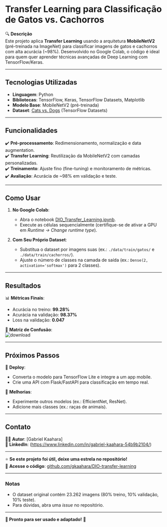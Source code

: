 # **Transfer Learning para Classificação de Gatos vs. Cachorros**  

🔍 **Descrição**  
Este projeto aplica **Transfer Learning** usando a arquitetura **MobileNetV2** (pré-treinada na ImageNet) para classificar imagens de gatos e cachorros com alta acurácia (~98%). Desenvolvido no Google Colab, o código é ideal para quem quer aprender técnicas avançadas de Deep Learning com TensorFlow/Keras.  

---

## **Tecnologias Utilizadas**  
- **Linguagem**: Python  
- **Bibliotecas**: TensorFlow, Keras, TensorFlow Datasets, Matplotlib  
- **Modelo Base**: MobileNetV2 (pré-treinada)  
- **Dataset**: [Cats vs. Dogs](https://www.tensorflow.org/datasets/catalog/cats_vs_dogs) (TensorFlow Datasets)  

---

## **Funcionalidades**  
✔️ **Pré-processamento**: Redimensionamento, normalização e data augmentation.  
✔️ **Transfer Learning**: Reutilização da MobileNetV2 com camadas personalizadas.  
✔️ **Treinamento**: Ajuste fino (fine-tuning) e monitoramento de métricas.  
✔️ **Avaliação**: Acurácia de ~98% em validação e teste.  

---

## **Como Usar**  
1. **No Google Colab**:  
   - Abra o notebook [DIO_Transfer_Learning.ipynb](https://github.com/gkaahara/DIO-transfer-learning/blob/main/DIO_Transfer_Learning.ipynb).  
   - Execute as células sequencialmente (certifique-se de ativar a GPU em *Runtime → Change runtime type*).  

2. **Com Seu Próprio Dataset**:  
   - Substitua o dataset por imagens suas (ex.: `./data/train/gatos/` e `./data/train/cachorros/`).  
   - Ajuste o número de classes na camada de saída (ex.: `Dense(2, activation='softmax')` para 2 classes).  

---

## **Resultados**  
📊 **Métricas Finais**:  
- Acurácia no treino: **99.28%**  
- Acurácia na validação: **98.37%**  
- Loss na validação: **0.047**  

📌 **Matriz de Confusão**:  
![download](https://github.com/user-attachments/assets/acddb334-7d59-4675-9d03-cc3d26dc91ad)


---

## **Próximos Passos**  
🚀 **Deploy**:  
- Converta o modelo para TensorFlow Lite e integre a um app mobile.  
- Crie uma API com Flask/FastAPI para classificação em tempo real.  

🔧 **Melhorias**:  
- Experimente outros modelos (ex.: EfficientNet, ResNet).  
- Adicione mais classes (ex.: raças de animais).  

---

## **Contato**  
👨‍💻 **Autor**: [Gabriel Kaahara]   
🔗 **LinkedIn**: (https://www.linkedin.com/in/gabriel-kaahara-54b9b2104/)  

--- 

⭐ **Se este projeto foi útil, deixe uma estrela no repositório!**  
🔗 **Acesse o código**: [github.com/gkaahara/DIO-transfer-learning](https://github.com/gkaahara/DIO-transfer-learning)  

--- 

### **Notas**  
- O dataset original contém 23.262 imagens (80% treino, 10% validação, 10% teste).  
- Para dúvidas, abra uma *issue* no repositório.  

--- 

**🎉 Pronto para ser usado e adaptado!** 🎉
